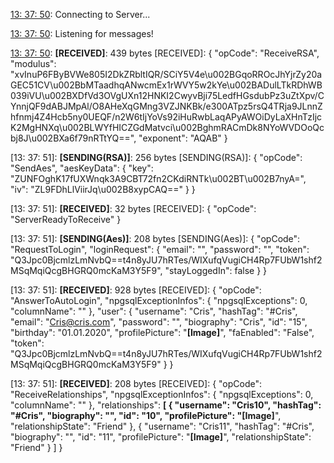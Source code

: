 [13: 37: 50]:
Connecting to Server...

[13: 37: 50]:
Connected!

[13: 37: 50]:
Listening for messages!

[13: 37: 50]:
**[RECEIVED]**: 439 bytes
[RECEIVED]: {
  "opCode": "ReceiveRSA",
  "modulus": "xvInuP6FByBVWe805I2DkZRbltIQR/SCiY5V4e\u002BGqoRROcJhYjrZy20aGEC51CV\u002BbMTaadhqANwcmEx1rWVY5w2kYe\u002BADulLTkRDhWB039iVU\u002BXDfVd3OVgUXn12HNKI2CwyvBji75LedfHGsdubPz3uZtXpv/CYnnjQF9dABJMpAl/O8AHeXqGMng3VZJNKBk/e300ATpz5rsQ4TRja9JLnnZhfnmj4Z4Hcb5ny0UEQF/n2W6tIjYoVs92iHuRwbLaqAPyAWOiDyLaXHnTzIjcK2MgHNXq\u002BLWYfHICZGdMatvci\u002BghmRACmDk8NYoWVDOoQcbj8J\u002BXa6f79nRTtYQ==",
  "exponent": "AQAB"
}

[13: 37: 51]:
**[SENDING(RSA)]**: 256 bytes
[SENDING(RSA)]: {
  "opCode": "SendAes",
  "aesKeyData": {
    "key": "ZUNFOghK17fUXWnqk3A9CBT72fn2CKdiRNTk\u002BT\u002B7nyA=",
    "iv": "ZL9FDhLlViirJq\u002B8xypCAQ=="
  }
}

[13: 37: 51]:
**[RECEIVED]**: 32 bytes
[RECEIVED]: {
  "opCode": "ServerReadyToReceive"
}

[13: 37: 51]:
**[SENDING(Aes)]**: 208 bytes
[SENDING(Aes)]: {
  "opCode": "RequestToLogin",
  "loginRequest": {
    "email": "",
    "password": "",
    "token": "Q3Jpc0BjcmlzLmNvbQ==t4n8yJU7hRTes/WIXufqVugiCH4Rp7FUbW1shf2MSqMqiQcgBHGRQ0mcKaM3Y5F9",
    "stayLoggedIn": false
  }
}

[13: 37: 51]:
**[RECEIVED]**: 928 bytes
[RECEIVED]: {
  "opCode": "AnswerToAutoLogin",
  "npgsqlExceptionInfos": {
    "npgsqlExceptions": 0,
    "columnName": ""
  },
  "user": {
    "username": "Cris",
    "hashTag": "#Cris",
    "email": "Cris@cris.com",
    "password": "",
    "biography": "Cris",
    "id": "15",
    "birthday": "01.01.2020",
    "profilePicture": "**[Image]**",
    "faEnabled": "False",
    "token": "Q3Jpc0BjcmlzLmNvbQ==t4n8yJU7hRTes/WIXufqVugiCH4Rp7FUbW1shf2MSqMqiQcgBHGRQ0mcKaM3Y5F9"
  }
}

[13: 37: 51]:
**[RECEIVED]**: 208 bytes
[RECEIVED]: {
  "opCode": "ReceiveRelationships",
  "npgsqlExceptionInfos": {
    "npgsqlExceptions": 0,
    "columnName": ""
  },
  "relationships": **[
    {
      "username": "Cris10",
      "hashTag": "#Cris",
      "biography": "",
      "id": "10",
      "profilePicture": "[Image]**",
      "relationshipState": "Friend"
    },
    {
      "username": "Cris11",
      "hashTag": "#Cris",
      "biography": "",
      "id": "11",
      "profilePicture": "**[Image]**",
      "relationshipState": "Friend"
    }
  ]
}

